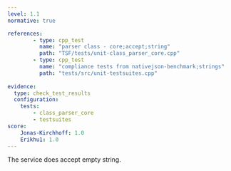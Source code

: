 ```yaml
---
level: 1.1
normative: true

references:
        - type: cpp_test
          name: "parser class - core;accept;string"
          path: "TSF/tests/unit-class_parser_core.cpp"
        - type: cpp_test
          name: "compliance tests from nativejson-benchmark;strings"
          path: "tests/src/unit-testsuites.cpp"
            
evidence:
  type: check_test_results
  configuration:
    tests: 
        - class_parser_core
        - testsuites
score:
    Jonas-Kirchhoff: 1.0
    Erikhu1: 1.0
---
```


The service does accept empty string.
